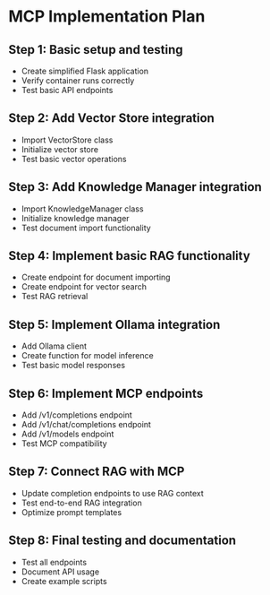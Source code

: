 # MCP Implementation Plan

## Step 1: Basic setup and testing
- Create simplified Flask application
- Verify container runs correctly
- Test basic API endpoints

## Step 2: Add Vector Store integration
- Import VectorStore class
- Initialize vector store
- Test basic vector operations

## Step 3: Add Knowledge Manager integration
- Import KnowledgeManager class
- Initialize knowledge manager
- Test document import functionality

## Step 4: Implement basic RAG functionality
- Create endpoint for document importing
- Create endpoint for vector search
- Test RAG retrieval

## Step 5: Implement Ollama integration
- Add Ollama client
- Create function for model inference
- Test basic model responses

## Step 6: Implement MCP endpoints
- Add /v1/completions endpoint
- Add /v1/chat/completions endpoint
- Add /v1/models endpoint
- Test MCP compatibility

## Step 7: Connect RAG with MCP
- Update completion endpoints to use RAG context
- Test end-to-end RAG integration
- Optimize prompt templates

## Step 8: Final testing and documentation
- Test all endpoints
- Document API usage
- Create example scripts
